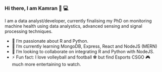 ### Hi there, I am Kamran 👋 :computer:

I am a data analyst/developer, currently finalising my PhD on monitoring machine health using data analystics, advanced sensing and signal processing techniques.

- 🔭 I’m passionate about R and Python.
- 🌱 I’m currently learning MongoDB, Express, React and NodeJS (MERN)
- 👯 I’m looking to collaborate on integrating R and Python with NodeJS.
- ⚡ Fun fact: I love volleyball and football :soccer: but find Esports CSGO :video_game: much more entertaining to watch.


